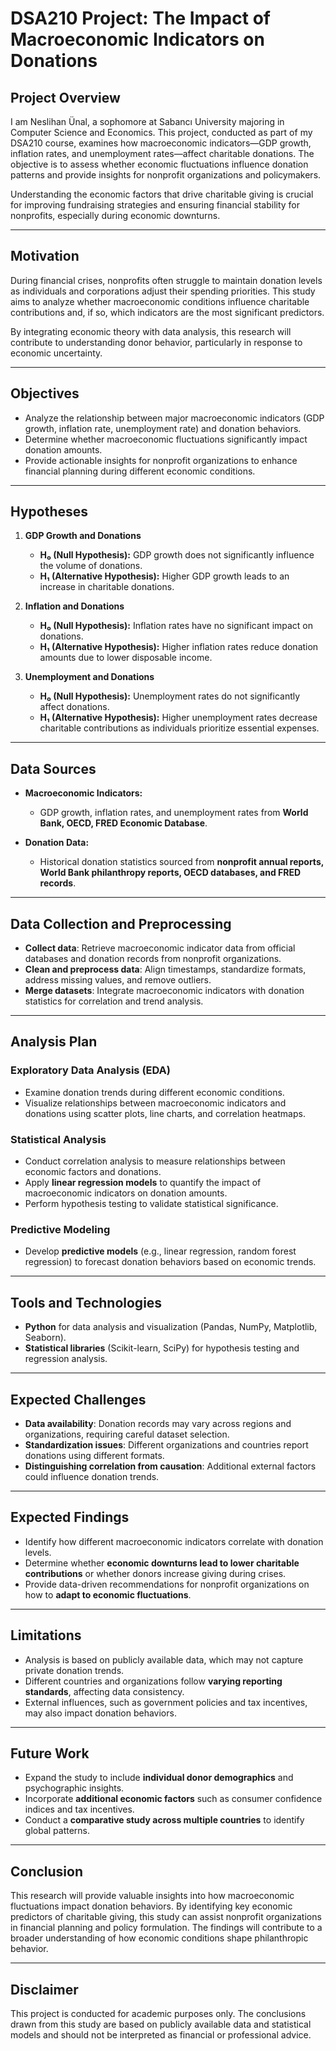 # DSA210 Project: The Impact of Macroeconomic Indicators on Donations

## Project Overview

I am Neslihan Ünal, a sophomore at Sabancı University majoring in Computer Science and Economics. This project, conducted as part of my DSA210 course, examines how macroeconomic indicators—GDP growth, inflation rates, and unemployment rates—affect charitable donations. The objective is to assess whether economic fluctuations influence donation patterns and provide insights for nonprofit organizations and policymakers.

Understanding the economic factors that drive charitable giving is crucial for improving fundraising strategies and ensuring financial stability for nonprofits, especially during economic downturns.

---

## Motivation

During financial crises, nonprofits often struggle to maintain donation levels as individuals and corporations adjust their spending priorities. This study aims to analyze whether macroeconomic conditions influence charitable contributions and, if so, which indicators are the most significant predictors.

By integrating economic theory with data analysis, this research will contribute to understanding donor behavior, particularly in response to economic uncertainty.

---

## Objectives

- Analyze the relationship between major macroeconomic indicators (GDP growth, inflation rate, unemployment rate) and donation behaviors.
- Determine whether macroeconomic fluctuations significantly impact donation amounts.
- Provide actionable insights for nonprofit organizations to enhance financial planning during different economic conditions.

---

## Hypotheses

1. **GDP Growth and Donations**  
   - **H₀ (Null Hypothesis):** GDP growth does not significantly influence the volume of donations.  
   - **H₁ (Alternative Hypothesis):** Higher GDP growth leads to an increase in charitable donations.

2. **Inflation and Donations**  
   - **H₀ (Null Hypothesis):** Inflation rates have no significant impact on donations.  
   - **H₁ (Alternative Hypothesis):** Higher inflation rates reduce donation amounts due to lower disposable income.

3. **Unemployment and Donations**  
   - **H₀ (Null Hypothesis):** Unemployment rates do not significantly affect donations.  
   - **H₁ (Alternative Hypothesis):** Higher unemployment rates decrease charitable contributions as individuals prioritize essential expenses.

---

## Data Sources

- **Macroeconomic Indicators:**  
  - GDP growth, inflation rates, and unemployment rates from **World Bank, OECD, FRED Economic Database**.

- **Donation Data:**  
  - Historical donation statistics sourced from **nonprofit annual reports, World Bank philanthropy reports, OECD databases, and FRED records**.

---

## Data Collection and Preprocessing

- **Collect data**: Retrieve macroeconomic indicator data from official databases and donation records from nonprofit organizations.
- **Clean and preprocess data**: Align timestamps, standardize formats, address missing values, and remove outliers.
- **Merge datasets**: Integrate macroeconomic indicators with donation statistics for correlation and trend analysis.

---

## Analysis Plan

### **Exploratory Data Analysis (EDA)**
- Examine donation trends during different economic conditions.
- Visualize relationships between macroeconomic indicators and donations using scatter plots, line charts, and correlation heatmaps.

### **Statistical Analysis**
- Conduct correlation analysis to measure relationships between economic factors and donations.
- Apply **linear regression models** to quantify the impact of macroeconomic indicators on donation amounts.
- Perform hypothesis testing to validate statistical significance.

### **Predictive Modeling**
- Develop **predictive models** (e.g., linear regression, random forest regression) to forecast donation behaviors based on economic trends.

---

## Tools and Technologies

- **Python** for data analysis and visualization (Pandas, NumPy, Matplotlib, Seaborn).
- **Statistical libraries** (Scikit-learn, SciPy) for hypothesis testing and regression analysis.

---

## Expected Challenges

- **Data availability**: Donation records may vary across regions and organizations, requiring careful dataset selection.
- **Standardization issues**: Different organizations and countries report donations using different formats.
- **Distinguishing correlation from causation**: Additional external factors could influence donation trends.

---

## Expected Findings

- Identify how different macroeconomic indicators correlate with donation levels.
- Determine whether **economic downturns lead to lower charitable contributions** or whether donors increase giving during crises.
- Provide data-driven recommendations for nonprofit organizations on how to **adapt to economic fluctuations**.

---

## Limitations

- Analysis is based on publicly available data, which may not capture private donation trends.
- Different countries and organizations follow **varying reporting standards**, affecting data consistency.
- External influences, such as government policies and tax incentives, may also impact donation behaviors.

---

## Future Work

- Expand the study to include **individual donor demographics** and psychographic insights.
- Incorporate **additional economic factors** such as consumer confidence indices and tax incentives.
- Conduct a **comparative study across multiple countries** to identify global patterns.

---

## Conclusion

This research will provide valuable insights into how macroeconomic fluctuations impact donation behaviors. By identifying key economic predictors of charitable giving, this study can assist nonprofit organizations in financial planning and policy formulation. The findings will contribute to a broader understanding of how economic conditions shape philanthropic behavior.

---

## Disclaimer

This project is conducted for academic purposes only. The conclusions drawn from this study are based on publicly available data and statistical models and should not be interpreted as financial or professional advice.
